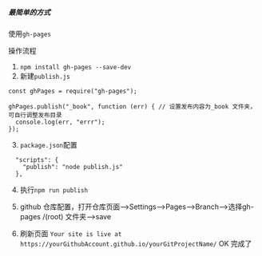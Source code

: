 ##### 最简单的方式

使用`gh-pages`

操作流程
1. `npm install gh-pages --save-dev`
2. 新建`publish.js`
```
const ghPages = require("gh-pages");

ghPages.publish("_book", function (err) { // 设置发布内容为_book 文件夹，可自行调整发布目录
  console.log(err, "errr");
});

```
3. `package.json`配置
```
  "scripts": {
    "publish": "node publish.js"
  },
```
4. 执行`npm run publish`

5. github 仓库配置，打开仓库页面-->Settings-->Pages-->Branch-->选择gh-pages /(root) 文件夹-->save

6. 刷新页面 `Your site is live at https://yourGithubAccount.github.io/yourGitProjectName/` OK 完成了